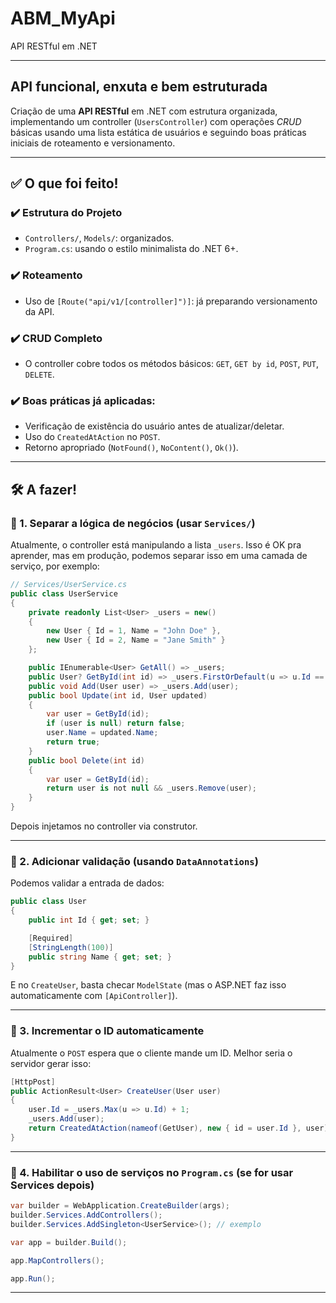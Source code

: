 # ABM_MyApi
 API RESTful em .NET

---

## API funcional, enxuta e bem estruturada 

Criação de uma **API RESTful** em .NET com estrutura organizada, implementando um controller (`UsersController`) com operações _CRUD_ básicas usando uma lista estática de usuários e seguindo boas práticas iniciais de roteamento e versionamento.

---

## ✅ **O que foi feito!**

### ✔️ Estrutura do Projeto
- `Controllers/`, `Models/`: organizados.
- `Program.cs`: usando o estilo minimalista do .NET 6+.

### ✔️ Roteamento
- Uso de `[Route("api/v1/[controller]")]`: já preparando versionamento da API.

### ✔️ CRUD Completo
- O controller cobre todos os métodos básicos: `GET`, `GET by id`, `POST`, `PUT`, `DELETE`.

### ✔️ Boas práticas já aplicadas:
- Verificação de existência do usuário antes de atualizar/deletar.
- Uso do `CreatedAtAction` no `POST`.
- Retorno apropriado (`NotFound()`, `NoContent()`, `Ok()`).

---

## 🛠️ **A fazer!**

### 📌 1. Separar a lógica de negócios (usar `Services/`)
Atualmente, o controller está manipulando a lista `_users`. Isso é OK pra aprender, mas em produção, podemos separar isso em uma camada de serviço, por exemplo:

```csharp
// Services/UserService.cs
public class UserService
{
    private readonly List<User> _users = new()
    {
        new User { Id = 1, Name = "John Doe" },
        new User { Id = 2, Name = "Jane Smith" }
    };

    public IEnumerable<User> GetAll() => _users;
    public User? GetById(int id) => _users.FirstOrDefault(u => u.Id == id);
    public void Add(User user) => _users.Add(user);
    public bool Update(int id, User updated)
    {
        var user = GetById(id);
        if (user is null) return false;
        user.Name = updated.Name;
        return true;
    }
    public bool Delete(int id)
    {
        var user = GetById(id);
        return user is not null && _users.Remove(user);
    }
}
```

Depois injetamos no controller via construtor.

---

### 📌 2. Adicionar validação (usando `DataAnnotations`)
Podemos validar a entrada de dados:

```csharp
public class User
{
    public int Id { get; set; }

    [Required]
    [StringLength(100)]
    public string Name { get; set; }
}
```

E no `CreateUser`, basta checar `ModelState` (mas o ASP.NET faz isso automaticamente com `[ApiController]`).

---

### 📌 3. Incrementar o ID automaticamente
Atualmente o `POST` espera que o cliente mande um ID. Melhor seria o servidor gerar isso:

```csharp
[HttpPost]
public ActionResult<User> CreateUser(User user)
{
    user.Id = _users.Max(u => u.Id) + 1;
    _users.Add(user);
    return CreatedAtAction(nameof(GetUser), new { id = user.Id }, user);
}
```

---

### 📌 4. Habilitar o uso de serviços no `Program.cs` (se for usar Services depois)

```csharp
var builder = WebApplication.CreateBuilder(args);
builder.Services.AddControllers();
builder.Services.AddSingleton<UserService>(); // exemplo

var app = builder.Build();

app.MapControllers();

app.Run();
```

---
